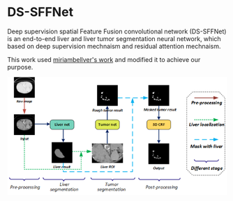 # DS-SFFNet
Deep supervision spatial Feature Fusion convolutional network (DS-SFFNet) is an end-to-end liver and liver tumor segmentation neural network, which based on deep supervision mechnaism and residual attention mechnaism. 

This work used [miriambellver's work](https://github.com/imatge-upc/liverseg-2017-nipsws) and modified it to achieve our purpose.

![the over pipeline](https://github.com/LTYUnique/DS-SFFNet/blob/master/images/figure%202.png)


